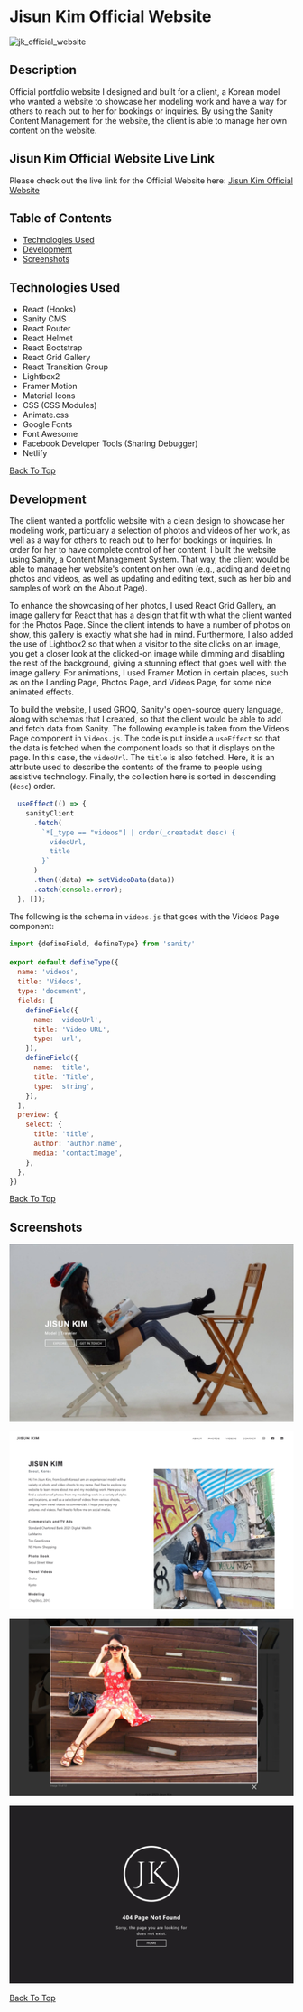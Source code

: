 # Jisun Kim Official Website
![jk_official_website](https://user-images.githubusercontent.com/36783010/221737746-4618c532-4966-4110-84bd-19bc05d32c46.jpg)

## Description

Official portfolio website I designed and built for a client, a Korean model who wanted a website to showcase her modeling work and have a way for others to reach out to her for bookings or inquiries. By using the Sanity Content Management for the website, the client is able to manage her own content on the website.

## Jisun Kim Official Website Live Link

Please check out the live link for the Official Website here: [Jisun Kim Official Website](https://jisunkim.netlify.app/ "Jisun Kim Official Website")

## Table of Contents
* [Technologies Used](#Technologies-Used)
* [Development](#Development)
* [Screenshots](#Screenshots)

## Technologies Used

* React (Hooks)
* Sanity CMS
* React Router
* React Helmet
* React Bootstrap
* React Grid Gallery
* React Transition Group
* Lightbox2
* Framer Motion
* Material Icons
* CSS (CSS Modules)
* Animate.css
* Google Fonts
* Font Awesome
* Facebook Developer Tools (Sharing Debugger)
* Netlify

[Back To Top](#Table-of-Contents)

## Development

The client wanted a portfolio website with a clean design to showcase her modeling work, particulary a selection of photos and videos of her work, as well as a way for others to reach out to her for bookings or inquiries. In order for her to have complete control of her content, I built the website using Sanity, a Content Management System. That way, the client would be able to manage her website's content on her own (e.g., adding and deleting photos and videos, as well as updating and editing text, such as her bio and samples of work on the About Page).

To enhance the showcasing of her photos, I used React Grid Gallery, an image gallery for React that has a design that fit with what the client wanted for the Photos Page. Since the client intends to have a number of photos on show, this gallery is exactly what she had in mind. Furthermore, I also added the use of Lightbox2 so that when a visitor to the site clicks on an image, you get a closer look at the clicked-on image while dimming and disabling the rest of the background, giving a stunning effect that goes well with the image gallery. For animations, I used Framer Motion in certain places, such as on the Landing Page, Photos Page, and Videos Page, for some nice animated effects.

To build the website, I used GROQ, Sanity's open-source query language, along with schemas that I created, so that the client would be able to add and fetch data from Sanity. The following example is taken from the Videos Page component in `Videos.js`. The code is put inside a `useEffect` so that the data is fetched when the component loads so that it displays on the page. In this case, the `videoUrl`. The `title` is also fetched. Here, it is an attribute used to describe the contents of the frame to people using assistive technology. Finally, the collection here is sorted in descending (`desc`) order.

```javascript
  useEffect(() => {
    sanityClient
      .fetch(
        `*[_type == "videos"] | order(_createdAt desc) {
          videoUrl,
          title
        }`
      )
      .then((data) => setVideoData(data))
      .catch(console.error);
  }, []);
  ```

The following is the schema in `videos.js` that goes with the Videos Page component:

```javascript
import {defineField, defineType} from 'sanity'

export default defineType({
  name: 'videos',
  title: 'Videos',
  type: 'document',
  fields: [
    defineField({
      name: 'videoUrl',
      title: 'Video URL',
      type: 'url',
    }),
    defineField({
      name: 'title',
      title: 'Title',
      type: 'string',
    }),
  ],
  preview: {
    select: {
      title: 'title',
      author: 'author.name',
      media: 'contactImage',
    },
  },
})

```

[Back To Top](#Table-of-Contents)

## Screenshots

![Screenshot 01](screenshots/jk_screenshot_01.jpg "Landing Page")

![Screenshot 02](screenshots/jk_screenshot_02.jpg "About Page")

![Screenshot 01](screenshots/jk_screenshot_03.jpg "Image Gallery: Lightbox")

![Screenshot 02](screenshots/jk_screenshot_04.jpg "404 Page Not Found")

[Back To Top](#Table-of-Contents)
